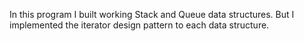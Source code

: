 In this program I built working Stack and Queue data structures. But I implemented the iterator design pattern to each data structure. 
